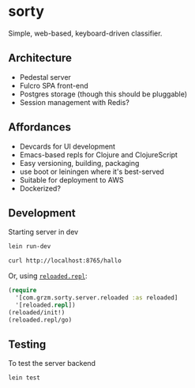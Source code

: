 # sorty

Simple, web-based, keyboard-driven classifier.

## Architecture

- Pedestal server
- Fulcro SPA front-end
- Postgres storage (though this should be pluggable)
- Session management with Redis?

## Affordances

- Devcards for UI development
- Emacs-based repls for Clojure and ClojureScript
- Easy versioning, building, packaging
- use boot or leiningen where it's best-served
- Suitable for deployment to AWS
- Dockerized?

## Development

Starting server in dev

```bash
lein run-dev
```

```bash
curl http://localhost:8765/hallo
```

Or, using [`reloaded.repl`](https://github.com/weavejester/reloaded.repl):

```clojure
(require
  '[com.grzm.sorty.server.reloaded :as reloaded]
  '[reloaded.repl])
(reloaded/init!)
(reloaded.repl/go)
```

## Testing

To test the server backend

```bash
lein test
```

